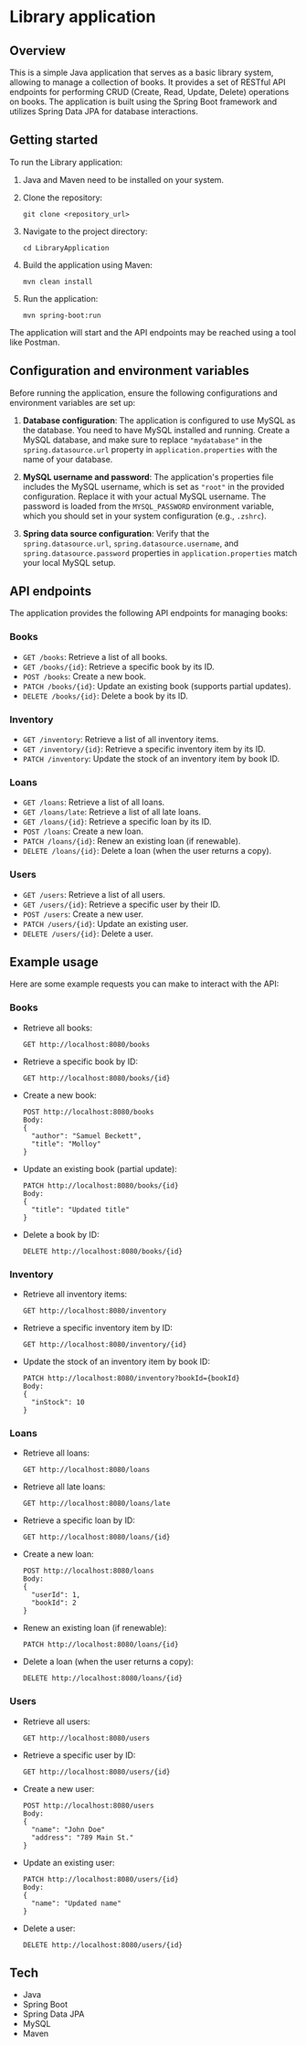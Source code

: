 # Library application

## Overview

This is a simple Java application that serves as a basic library system, allowing to manage a collection of books. It provides a set of RESTful API endpoints for performing CRUD (Create, Read, Update, Delete) operations on books. The application is built using the Spring Boot framework and utilizes Spring Data JPA for database interactions.

## Getting started

To run the Library application:

1. Java and Maven need to be installed on your system.

2. Clone the repository:

   ```
   git clone <repository_url>
   ```

3. Navigate to the project directory:

   ```
   cd LibraryApplication
   ```

4. Build the application using Maven:

   ```
   mvn clean install
   ```

5. Run the application:
   ```
   mvn spring-boot:run
   ```

The application will start and the API endpoints may be reached using a tool like Postman.

## Configuration and environment variables

Before running the application, ensure the following configurations and environment variables are set up:

1. **Database configuration**: The application is configured to use MySQL as the database. You need to have MySQL installed and running. Create a MySQL database, and make sure to replace `"mydatabase"` in the `spring.datasource.url` property in `application.properties` with the name of your database.

2. **MySQL username and password**: The application's properties file includes the MySQL username, which is set as `"root"` in the provided configuration. Replace it with your actual MySQL username. The password is loaded from the `MYSQL_PASSWORD` environment variable, which you should set in your system configuration (e.g., `.zshrc`).

3. **Spring data source configuration**: Verify that the `spring.datasource.url`, `spring.datasource.username`, and `spring.datasource.password` properties in `application.properties` match your local MySQL setup.

## API endpoints

The application provides the following API endpoints for managing books:

### Books

- `GET /books`: Retrieve a list of all books.
- `GET /books/{id}`: Retrieve a specific book by its ID.
- `POST /books`: Create a new book.
- `PATCH /books/{id}`: Update an existing book (supports partial updates).
- `DELETE /books/{id}`: Delete a book by its ID.

### Inventory

- `GET /inventory`: Retrieve a list of all inventory items.
- `GET /inventory/{id}`: Retrieve a specific inventory item by its ID.
- `PATCH /inventory`: Update the stock of an inventory item by book ID.

### Loans

- `GET /loans`: Retrieve a list of all loans.
- `GET /loans/late`: Retrieve a list of all late loans.
- `GET /loans/{id}`: Retrieve a specific loan by its ID.
- `POST /loans`: Create a new loan.
- `PATCH /loans/{id}`: Renew an existing loan (if renewable).
- `DELETE /loans/{id}`: Delete a loan (when the user returns a copy).

### Users

- `GET /users`: Retrieve a list of all users.
- `GET /users/{id}`: Retrieve a specific user by their ID.
- `POST /users`: Create a new user.
- `PATCH /users/{id}`: Update an existing user.
- `DELETE /users/{id}`: Delete a user.

## Example usage

Here are some example requests you can make to interact with the API:

### Books

- Retrieve all books:

  ```
  GET http://localhost:8080/books
  ```

- Retrieve a specific book by ID:

  ```
  GET http://localhost:8080/books/{id}
  ```

- Create a new book:

  ```
  POST http://localhost:8080/books
  Body:
  {
    "author": "Samuel Beckett",
    "title": "Molloy"
  }
  ```

- Update an existing book (partial update):

  ```
  PATCH http://localhost:8080/books/{id}
  Body:
  {
    "title": "Updated title"
  }
  ```

- Delete a book by ID:
  ```
  DELETE http://localhost:8080/books/{id}
  ```

### Inventory

- Retrieve all inventory items:

  ```
  GET http://localhost:8080/inventory
  ```

- Retrieve a specific inventory item by ID:

  ```
  GET http://localhost:8080/inventory/{id}
  ```

- Update the stock of an inventory item by book ID:
  ```
  PATCH http://localhost:8080/inventory?bookId={bookId}
  Body:
  {
    "inStock": 10
  }
  ```

### Loans

- Retrieve all loans:

  ```
  GET http://localhost:8080/loans
  ```

- Retrieve all late loans:

  ```
  GET http://localhost:8080/loans/late
  ```

- Retrieve a specific loan by ID:

  ```
  GET http://localhost:8080/loans/{id}
  ```

- Create a new loan:

  ```
  POST http://localhost:8080/loans
  Body:
  {
    "userId": 1,
    "bookId": 2
  }
  ```

- Renew an existing loan (if renewable):

  ```
  PATCH http://localhost:8080/loans/{id}
  ```

- Delete a loan (when the user returns a copy):
  ```
  DELETE http://localhost:8080/loans/{id}
  ```

### Users

- Retrieve all users:

  ```
  GET http://localhost:8080/users
  ```

- Retrieve a specific user by ID:

  ```
  GET http://localhost:8080/users/{id}
  ```

- Create a new user:

  ```
  POST http://localhost:8080/users
  Body:
  {
    "name": "John Doe"
    "address": "789 Main St."
  }
  ```

- Update an existing user:

  ```
  PATCH http://localhost:8080/users/{id}
  Body:
  {
    "name": "Updated name"
  }
  ```

- Delete a user:
  ```
  DELETE http://localhost:8080/users/{id}
  ```

## Tech

- Java
- Spring Boot
- Spring Data JPA
- MySQL
- Maven
